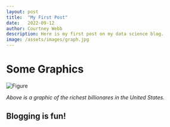 ```yaml
---
layout: post
title:  "My First Post"
date:   2022-09-12
author: Courtney Webb
description: Here is my first post on my data science blog.
image: /assets/images/graph.jpg
---
```


# Some Graphics

![Figure](https://github.com/esnt/stat386-projects/raw/main/assets/images/billionares.jpg)

*Above is a graphic of the richest billionares in the United States.* 


## Blogging is fun!